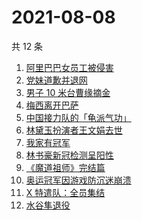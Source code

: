 # 2021-08-08

共 12 条

<!-- BEGIN ZHIHUSEARCH -->
<!-- 最后更新时间 Sun Aug 08 2021 02:12:19 GMT+0800 (China Standard Time) -->
1. [阿里巴巴女员工被侵害](https://www.zhihu.com/search?q=阿里)
1. [党妹道歉并退网](https://www.zhihu.com/search?q=党妹)
1. [男子 10 米台曹缘摘金](https://www.zhihu.com/search?q=10米跳台)
1. [梅西离开巴萨](https://www.zhihu.com/search?q=梅西离开巴萨)
1. [中国接力队的「龟派气功」](https://www.zhihu.com/search?q=龙珠)
1. [林黛玉扮演者王文娟去世](https://www.zhihu.com/search?q=王文娟)
1. [我家有冠军](https://www.zhihu.com/search?q=我家有冠军)
1. [林书豪新冠检测呈阳性](https://www.zhihu.com/search?q=林书豪)
1. [《魔道祖师》完结篇](https://www.zhihu.com/search?q=魔道祖师)
1. [奥运冠军因游戏防沉迷崩溃](https://www.zhihu.com/search?q=网络游戏)
1. [X 特遣队：全员集结](https://www.zhihu.com/search?q=x特遣队)
1. [水谷隼退役](https://www.zhihu.com/search?q=水谷隼)
<!-- END ZHIHUSEARCH -->
